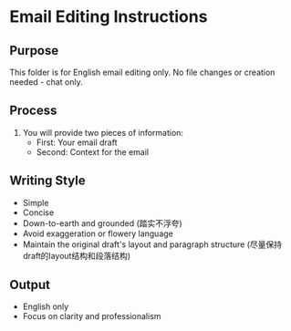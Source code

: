 # Email Editing Instructions

## Purpose
This folder is for English email editing only. No file changes or creation needed - chat only.

## Process
1. You will provide two pieces of information:
   - First: Your email draft
   - Second: Context for the email

## Writing Style
- Simple
- Concise
- Down-to-earth and grounded (踏实不浮夸)
- Avoid exaggeration or flowery language
- Maintain the original draft's layout and paragraph structure (尽量保持draft的layout结构和段落结构)

## Output
- English only
- Focus on clarity and professionalism
